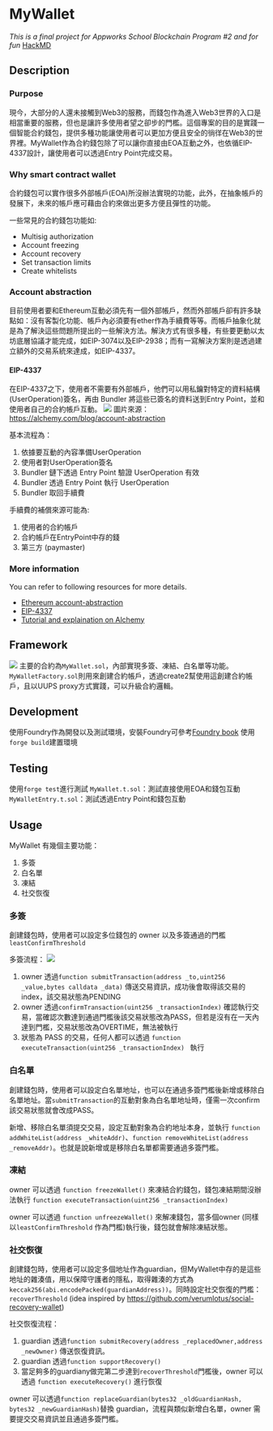 # MyWallet
*This is a final project for Appworks School Blockchain Program #2 and for fun*
[HackMD](https://hackmd.io/@jimboliao/HkpVqliwh)

## Description
### Purpose
現今，大部分的人還未接觸到Web3的服務，而錢包作為進入Web3世界的入口是相當重要的服務，但也是讓許多使用者望之卻步的門檻。這個專案的目的是實踐一個智能合約錢包，提供多種功能讓使用者可以更加方便且安全的徜徉在Web3的世界裡。MyWallet作為合約錢包除了可以讓你直接由EOA互動之外，也依循EIP-4337設計，讓使用者可以透過Entry Point完成交易。

### Why smart contract wallet
合約錢包可以實作很多外部帳戶(EOA)所沒辦法實現的功能，此外，在抽象帳戶的發展下，未來的帳戶應可藉由合約來做出更多方便且彈性的功能。

一些常見的合約錢包功能如:
- Multisig authorization
- Account freezing
- Account recovery
- Set transaction limits
- Create whitelists

### Account abstraction
目前使用者要和Ethereum互動必須先有一個外部帳戶，然而外部帳戶卻有許多缺點如：沒有客製化功能、帳戶內必須要有ether作為手續費等等。而帳戶抽象化就是為了解決這些問題所提出的一些解決方法。解決方式有很多種，有些要更動以太坊底層協議才能完成，如EIP-3074以及EIP-2938；而有一寫解決方案則是透過建立額外的交易系統來達成，如EIP-4337。

#### EIP-4337
在EIP-4337之下，使用者不需要有外部帳戶，他們可以用私鑰對特定的資料結構(UserOperation)簽名，再由 Bundler 將這些已簽名的資料送到Entry Point，並和使用者自己的合約帳戶互動。
![](https://hackmd.io/_uploads/rkjz67Ot2.png)
圖片來源：https://alchemy.com/blog/account-abstraction

基本流程為：
1. 依據要互動的內容準備UserOperation
2. 使用者對UserOperation簽名
3. Bundler 鏈下透過 Entry Point 驗證 UserOperation 有效
4. Bundler 透過 Entry Point 執行 UserOperation
5. Bundler 取回手續費

手續費的補償來源可能為:
1. 使用者的合約帳戶
2. 合約帳戶在EntryPoint中存的錢
3. 第三方 (paymaster)

### More information
You can refer to following resources for more details.
- [Ethereum account-abstraction](https://ethereum.org/en/roadmap/account-abstraction/) 
- [EIP-4337](https://eips.ethereum.org/EIPS/eip-4337)
- [Tutorial and explaination on Alchemy](https://www.alchemy.com/learn/account-abstraction)

## Framework
![](https://hackmd.io/_uploads/Hk3nFV_th.png)
主要的合約為`MyWallet.sol`，內部實現多簽、凍結、白名單等功能。
`MyWalletFactory.sol`則用來創建合約帳戶，透過create2幫使用這創建合約帳戶，且以UUPS proxy方式實踐，可以升級合約邏輯。



## Development
使用Foundry作為開發以及測試環境，安裝Foundry可參考[Foundry book](https://book.getfoundry.sh/getting-started/installation)
使用`forge build`建置環境

## Testing
使用`forge test`進行測試
`MyWallet.t.sol`：測試直接使用EOA和錢包互動
`MyWalletEntry.t.sol`：測試透過Entry Point和錢包互動

## Usage
MyWallet 有幾個主要功能：
1. 多簽
2. 白名單
3. 凍結
4. 社交恢復


### 多簽
創建錢包時，使用者可以設定多位錢包的 owner 以及多簽通過的門檻 `leastConfirmThreshold`

多簽流程：
![](https://hackmd.io/_uploads/S1QlgUuF2.png)
1. owner 透過`function submitTransaction(address _to,uint256 _value,bytes calldata _data)` 傳送交易資訊，成功後會取得該交易的index，該交易狀態為PENDING
2. owner 透過`confirmTransaction(uint256 _transactionIndex)` 確認執行交易，當確認次數達到通過門檻後該交易狀態改為PASS，但若是沒有在一天內達到門檻，交易狀態改為OVERTIME，無法被執行
3. 狀態為 PASS 的交易，任何人都可以透過 `function executeTransaction(uint256 _transactionIndex) ` 執行

### 白名單
創建錢包時，使用者可以設定白名單地址，也可以在通過多簽門檻後新增或移除白名單地址。當`submitTransaction`的互動對象為白名單地址時，僅需一次confirm該交易狀態就會改成PASS。

新增、移除白名單須提交交易，設定互動對象為合約地址本身，並執行
`function addWhiteList(address _whiteAddr)`、`function removeWhiteList(address _removeAddr)`。也就是說新增或是移除白名單都需要通過多簽門檻。

### 凍結
owner 可以透過 `function freezeWallet()` 來凍結合約錢包，錢包凍結期間沒辦法執行 `function executeTransaction(uint256 _transactionIndex)`

owner 可以透過 `function unfreezeWallet()` 來解凍錢包，當多個owner (同樣以`leastConfirmThreshold` 作為門檻)執行後，錢包就會解除凍結狀態。

### 社交恢復
創建錢包時，使用者可以設定多個地址作為guardian，但MyWallet中存的是這些地址的雜湊值，用以保障守護者的隱私，取得雜湊的方式為`keccak256(abi.encodePacked(guardianAddress))`。同時設定社交恢復的門檻：`recoverThreshold`
(idea inspired by https://github.com/verumlotus/social-recovery-wallet)

社交恢復流程：
1. guardian 透過`function submitRecovery(address _replacedOwner,address _newOwner)` 傳送恢復資訊。
2. guardian 透過`function supportRecovery()`
3. 當足夠多的guardiany做完第二步達到`recoverThreshold`門檻後，owner 可以透過 `function executeRecovery()` 進行恢復

owner 可以透過`function replaceGuardian(bytes32 _oldGuardianHash, bytes32 _newGuardianHash)`替換 guardian，流程與類似新增白名單，owner 需要提交交易資訊並且通過多簽門檻。
